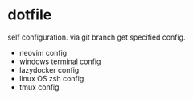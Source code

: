 # dotfile
self configuration.
via git branch get specified config.
- neovim config
- windows terminal config
- lazydocker config
- linux OS zsh config
- tmux config
